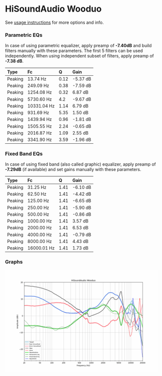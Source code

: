 # HiSoundAudio Wooduo
See [usage instructions](https://github.com/jaakkopasanen/AutoEq#usage) for more options and info.

### Parametric EQs
In case of using parametric equalizer, apply preamp of **-7.40dB** and build filters manually
with these parameters. The first 5 filters can be used independently.
When using independent subset of filters, apply preamp of **-7.38 dB**.

| Type    | Fc          |    Q | Gain     |
|:--------|:------------|:-----|:---------|
| Peaking | 13.74 Hz    | 0.12 | -5.37 dB |
| Peaking | 249.09 Hz   | 0.38 | -7.59 dB |
| Peaking | 1254.08 Hz  | 0.32 | 6.87 dB  |
| Peaking | 5730.60 Hz  | 4.2  | -9.67 dB |
| Peaking | 10331.04 Hz | 1.14 | 6.79 dB  |
| Peaking | 931.69 Hz   | 5.35 | 1.50 dB  |
| Peaking | 1439.94 Hz  | 0.96 | -1.81 dB |
| Peaking | 1505.55 Hz  | 2.24 | -0.65 dB |
| Peaking | 2016.87 Hz  | 1.09 | 2.55 dB  |
| Peaking | 3341.90 Hz  | 3.59 | -1.96 dB |

### Fixed Band EQs
In case of using fixed band (also called graphic) equalizer, apply preamp of **-7.29dB**
(if available) and set gains manually with these parameters.

| Type    | Fc          |    Q | Gain     |
|:--------|:------------|:-----|:---------|
| Peaking | 31.25 Hz    | 1.41 | -6.10 dB |
| Peaking | 62.50 Hz    | 1.41 | -4.42 dB |
| Peaking | 125.00 Hz   | 1.41 | -6.65 dB |
| Peaking | 250.00 Hz   | 1.41 | -5.90 dB |
| Peaking | 500.00 Hz   | 1.41 | -0.86 dB |
| Peaking | 1000.00 Hz  | 1.41 | 3.57 dB  |
| Peaking | 2000.00 Hz  | 1.41 | 6.53 dB  |
| Peaking | 4000.00 Hz  | 1.41 | -0.79 dB |
| Peaking | 8000.00 Hz  | 1.41 | 4.43 dB  |
| Peaking | 16000.01 Hz | 1.41 | 1.73 dB  |

### Graphs
![](./HiSoundAudio%20Wooduo.png)